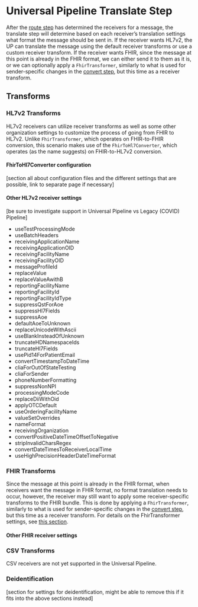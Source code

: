 # Universal Pipeline Translate Step
After the [route step](route.md) has determined the receivers for a message, the translate step will determine based on each receiver’s translation settings what format the message should be sent in. If the receiver wants HL7v2, the UP can translate the message using the default receiver transforms or use a custom receiver transform. If the receiver wants FHIR, since the message at this point is already in the FHIR format, we can either send it to them as it is, or we can optionally apply a `FhirTransformer`, similarly to what is used for sender-specific changes in the [convert step](convert.md), but this time as a receiver transform.

## Transforms

### HL7v2 Transforms
HL7v2 receivers can utilize receiver transforms as well as some other organization settings to customize the process of going from FHIR to HL7v2. Unlike `FhirTransformer`, which operates on FHIR-to-FHIR conversion, this scenario makes use of the `FhirToHl7Converter`, which operates (as the name suggests) on FHIR-to-HL7v2 conversion.

#### FhirToHl7Converter configuration
[section all about configuration files and the different settings that are possible, link to separate page if necessary]

#### Other HL7v2 receiver settings 
[be sure to investigate support in Universal Pipeline vs Legacy (COVID) Pipeline]
- useTestProcessingMode
- useBatchHeaders
- receivingApplicationName
- receivingApplicationOID
- receivingFacilityName
- receivingFacilityOID
- messageProfileId
- replaceValue
- replaceValueAwithB
- reportingFacilityName
- reportingFacilityId
- reportingFacilityIdType
- suppressQstForAoe
- suppressHl7Fields
- suppressAoe
- defaultAoeToUnknown
- replaceUnicodeWithAscii
- useBlankInsteadOfUnknown
- truncateHDNamespaceIds
- truncateHl7Fields
- usePid14ForPatientEmail
- convertTimestampToDateTime
- cliaForOutOfStateTesting
- cliaForSender
- phoneNumberFormatting
- suppressNonNPI
- processingModeCode
- replaceDiiWithOid
- applyOTCDefault
- useOrderingFacilityName
- valueSetOverrides
- nameFormat
- receivingOrganization
- convertPositiveDateTimeOffsetToNegative
- stripInvalidCharsRegex
- convertDateTimesToReceiverLocalTime
- useHighPrecisionHeaderDateTimeFormat

### FHIR Transforms
Since the message at this point is already in the FHIR format, when receivers want the message in FHIR format, no format translation needs to occur, however, the receiver may still want to apply some receiver-specific transforms to the FHIR bundle. This is done by applying a `FhirTransformer`, similarly to what is used for sender-specific changes in the [convert step](convert.md), but this time as a receiver transform. For details on the FhirTransformer settings, see [this section](convert.md#fhirtransformer-configurations).

#### Other FHIR receiver settings

### CSV Transforms
CSV receivers are not yet supported in the Universal Pipeline.

### Deidentification
[section for settings for deidentification, might be able to remove this if it fits into the above sections instead]